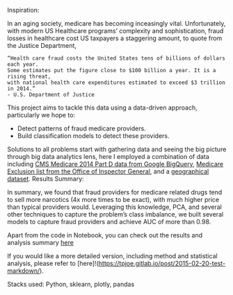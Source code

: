 
Inspiration:

In an aging society, medicare has becoming inceasingly vital. Unfortunately, with modern US Healthcare programs’ complexity and sophistication, fraud losses in healthcare cost US taxpayers a staggering amount, to quote from the Justice Department,

    “Health care fraud costs the United States tens of billions of dollars each year. 
    Some estimates put the figure close to $100 billion a year. It is a rising threat, 
    with national health care expenditures estimated to exceed $3 trillion in 2014.” 
    - U.S. Department of Justice

This project aims to tackle this data using a data-driven approach, particularly we hope to: 
* Detect patterns of fraud medicare providers. 
* Build classification models to detect these providers.

Solutions to all problems start with gathering data and seeing the big picture through big data analytics lens, here I employed a combination of data including [CMS Medicare 2014 Part D data from Google BigQuery](https://cloud.google.com/bigquery/public-data/medicare), [Medicare Exclusion list from the Office of Inspector General](https://oig.hhs.gov/exclusions/exclusions_list.asp#instruct), and a [geographical dataset](https://simplemaps.com/data/us-cities).
Results Summary:

In summary, we found that fraud providers for medicare related drugs tend to sell more narcotics (4x more times to be exact), with much higher price than typical providers would. Leveraging this knowledge, PCA, and several other techniques to capture the problem’s class imbalance, we built several models to capture fraud providers and achieve AUC of more than 0.98.

Apart from the code in Notebook, you can check out the results and analysis summary [here](https://plot.ly/~tpjoe33/12/catching-medicare-fraud-providers-from-sale-anomalies/)

If you would like a more detailed version, including method and statistical analysis, please refer to [here]!(https://tpjoe.gitlab.io/post/2015-02-20-test-markdown/).




Stacks used: Python, sklearn, plotly, pandas
